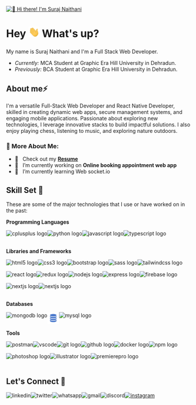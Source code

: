 [<img src="./banner.png" alt="👋 Hi there! I'm Suraj Naithani" title="👋 Hi there! I'm Suraj Naithani"/>](https://surajnaithani.vercel.app/)

###

<h1 align="left">Hey <img  src="https://raw.githubusercontent.com/ABSphreak/ABSphreak/master/gifs/Hi.gif" width="30px"> What's up?</h1>

###

<p align="left">My name is Suraj Naithani and I'm a Full Stack Web Developer.</p>

- <i>Currently:</i> MCA Student at Graphic Era Hill University in Dehradun. 
- <i>Previously:</i> BCA Student at Graphic Era Hill University in Dehradun.

###

## About me⚡

<p>I'm a versatile Full-Stack Web Developer and React Native Developer, skilled in creating dynamic web apps, secure management systems, and engaging mobile applications. Passionate about exploring new technologies, I leverage innovative stacks to build impactful solutions. I also enjoy playing chess, listening to music, and exploring nature outdoors.</p>

### 🧐 More About Me:

- 📝 &nbsp; Check out my **[Resume](https://drive.google.com/file/d/1fEXMgBqNSwM9lU1_G1fC861g64u9loAB/view)**
- 🔭 &nbsp; I’m currently working on **Online booking appointment web app**
- 🌱 &nbsp; I’m currently learning Web socket.io 

###

## Skill Set :muscle:

These are some of the major technologies that I use or have worked on in the past:

<!--
<img align="right" src="https://user-images.githubusercontent.com/74038190/212741999-016fddbd-617a-4448-8042-0ecf907aea25.gif" width="250" alt="NUX_Octodex">
-->

**Programming Languages**
<div>
  <img align='left' src="https://cdn.jsdelivr.net/gh/devicons/devicon/icons/cplusplus/cplusplus-original.svg" height="32" alt="cplusplus logo" title="C++"/>
  <img align='left' src="https://cdn.jsdelivr.net/gh/devicons/devicon/icons/python/python-original.svg" height="32" alt="python logo" title="Python" />
  <img align='left' src="https://cdn.jsdelivr.net/gh/devicons/devicon/icons/javascript/javascript-original.svg" height="32" alt="javascript logo" title="JavaScript" />
  <img src="https://cdn.jsdelivr.net/gh/devicons/devicon/icons/typescript/typescript-original.svg" height="32" alt="typescript logo" title="TypeScript" />
</div>&nbsp;


**Libraries and Frameworks**
<div align="left">
  <img align='left' src="https://cdn.jsdelivr.net/gh/devicons/devicon/icons/html5/html5-original.svg" height="32" alt="html5 logo"  title="HTML"/>
  <img align='left' src="https://cdn.jsdelivr.net/gh/devicons/devicon/icons/css3/css3-original.svg" height="32" alt="css3 logo"  title="CSS"/>
  <img align='left' src="https://cdn.jsdelivr.net/gh/devicons/devicon/icons/bootstrap/bootstrap-original.svg" height="32" alt="bootstrap logo" title="Bootstrap" />
  <img align='left' src="https://cdn.jsdelivr.net/gh/devicons/devicon/icons/sass/sass-original.svg" height="32" alt="sass logo" title="Sass" />
  <img align='left' src="https://www.vectorlogo.zone/logos/tailwindcss/tailwindcss-icon.svg" height="32" alt="tailwindcss logo" title="Tailwind" />
  <img align='left' src="https://cdn.jsdelivr.net/gh/devicons/devicon/icons/react/react-original.svg" height="32" alt="react logo" title="React" />
  <img align='left' src="https://cdn.jsdelivr.net/gh/devicons/devicon/icons/redux/redux-original.svg" height="32" alt="redux logo" title="Redux" />
  <img align='left' src="https://cdn.jsdelivr.net/gh/devicons/devicon/icons/nodejs/nodejs-original.svg" height="32" alt="nodejs logo" title="Node.Js" />
  <img align='left' src="https://cdn.jsdelivr.net/gh/devicons/devicon/icons/express/express-original.svg" height="32" alt="express logo" title="Express.Js" />
  <img align='left' src="https://cdn.jsdelivr.net/gh/devicons/devicon/icons/firebase/firebase-plain.svg" height="32" alt="firebase logo" title="Firebase" />
  <img align='left' src="https://cdn.jsdelivr.net/gh/devicons/devicon/icons/nextjs/nextjs-original.svg" height="32" alt="nextjs logo" title="Next.Js" />
  <img src="https://cdn.jsdelivr.net/gh/devicons/devicon/icons/nestjs/nestjs-original.svg" height="32" alt="nextjs logo" title="Nest.Js" />
</div>&nbsp;

**Databases**
<div> 
  <img align='left' src="https://cdn.jsdelivr.net/gh/devicons/devicon/icons/mongodb/mongodb-original.svg" height="32" alt="mongodb logo" title="MongoDB" />
  <img align='left' src="https://raw.githubusercontent.com/github/explore/master/topics/sql/sql.png" height="32" alt="mysql logo" title="SQL" />
  <img src="https://cdn.jsdelivr.net/gh/devicons/devicon/icons/postgresql/postgresql-original.svg" height="32" alt="mysql logo" title="PostgreSQL" />
</div>&nbsp;

**Tools**
<div> 
  <img align='left' src="https://www.vectorlogo.zone/logos/getpostman/getpostman-icon.svg" alt="postman" height="32" title="Postman"/>
  <img align='left' src="https://cdn.jsdelivr.net/gh/devicons/devicon/icons/vscode/vscode-original.svg" alt="vscode" height="32" title="Vscode"/>
  <img align='left' src="https://cdn.jsdelivr.net/gh/devicons/devicon/icons/git/git-original.svg" height="32" alt="git logo" title="Git" />
  <img align='left' src="https://cdn.jsdelivr.net/gh/devicons/devicon/icons/github/github-original.svg" height="32" alt="github logo" title="GitHub" />
  <img align='left' src="https://cdn.jsdelivr.net/gh/devicons/devicon/icons/docker/docker-original.svg" height="32" alt="docker logo" title="Docker" />
  <img align="left" src="https://cdn.jsdelivr.net/gh/devicons/devicon/icons/npm/npm-original-wordmark.svg" height="32" alt="npm logo" title="NPM" />
  <img align='left' src="https://cdn.jsdelivr.net/gh/devicons/devicon/icons/photoshop/photoshop-plain.svg" height="32" alt="photoshop logo" title="Photoshop" />
  <img align='left' src="https://cdn.jsdelivr.net/gh/devicons/devicon/icons/illustrator/illustrator-plain.svg" height="32" alt="illustrator logo" title="Illustrator" />
  <img src="https://cdn.jsdelivr.net/gh/devicons/devicon/icons/premierepro/premierepro-plain.svg" height="32" alt="premierepro logo" title="Premiere Pro" />
</div>&nbsp;

###

## Let's Connect :handshake:

<div>
  <a href="https://www.linkedin.com/in/suraj-nathani/" target="_blank">
   <img align='left' height="32" alt="linkedin" src="https://cdn2.iconfinder.com/data/icons/social-media-2285/512/1_Linkedin_unofficial_colored_svg-512.png" title="LinkedIn" /> 
  </a>
  <a href="https://x.com/SurajNathani318" target="_blank">
   <img align='left' height="32" alt="twitter" src="https://cdn2.iconfinder.com/data/icons/social-media-2285/512/1_Twitter3_colored_svg-512.png" title="Twitter"/>
  </a>
  <a href="https://api.whatsapp.com/send?phone=9045986868" target="_blank">
   <img align='left' height="32" alt="whatsapp" src="https://cdn2.iconfinder.com/data/icons/social-media-2285/512/1_Whatsapp2_colored_svg-512.png" title="Whatsapp"/>
  </a>
  <a href="mailto:surajnathani4@gmail.com" target="_blank">
   <img align='left' height="32" alt="gmail" src="https://cdn4.iconfinder.com/data/icons/logos-brands-in-colors/48/google-gmail-512.png" title="Gmail"/>
  </a>
  <a href="https://discord.com/users/1051375764370636891" target="_blank">
   <img align='left' height="32" alt="discord" src="https://cdn2.iconfinder.com/data/icons/gaming-platforms-squircle/250/discord_squircle-512.png" title="Discord"/>
  </a>
  <a href="https://www.instagram.com/suraj_naithani_/" target="_blank">
   <img height="32" alt="instagram" src="https://cdn2.iconfinder.com/data/icons/social-media-2285/512/1_Instagram_colored_svg_1-512.png" title="Instagram"/>
  </a>
</div>

###

 <!--- 
<p align="center">
   <img src="https://raw.githubusercontent.com/mayhemantt/mayhemantt/Update/svg/Bottom.svg" alt="Github Stats" />
</p>
 ---> 

 <!--- 
 <img alt="snake eating my contributions" src="https://github.com/Surajnathani/Surajnathani/blob/output/github-contribution-grid-snake.svg"/>
 ---> 
